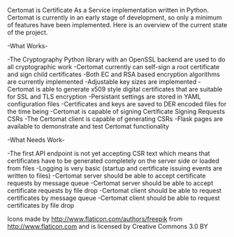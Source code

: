 Certomat is Certificate As a Service implementation written in Python.  Certomat is currently in an early stage of development, so only a minimum of features have been implemented.  Here is an overview of the current state of the project.

-What Works-

-The Cryptography Python library with an OpenSSL backend are used to do all cryptographic work
-Certomat currently can self-sign a root certificate and sign child certificates
-Both EC and RSA based encryption algorithms are currently implemented 
-Adjustable key sizes are implemented
-Certomat is able to generate x509 style digital certificates that are suitable for SSL and TLS encryption
-Persistant settings are stored in YAML configuration files
-Certificates and keys are saved to DER encoded files for the time being
-Certomat is capable of signing Certificate Signing Requests CSRs 
-The Certomat client is capable of generating CSRs 
-Flask pages are available to demonstrate and test Certomat functionality 

-What Needs Work-

-The first API endpoint is not yet accepting CSR text which means that certificates have to be generated completely on the server side or loaded from files
-Logging is very basic (startup and certificate issuing events are written to files)
-Certomat server should be able to accept certificate requests by message queue
-Certomat server should be able to accept certificate requests by file drop
-Certomat client should be able to request certificates by message queue
-Certomat client should be able to request certificates by file drop

Icons made by http://www.flaticon.com/authors/freepik from http://www.flaticon.com and is licensed by Creative Commons 3.0 BY
